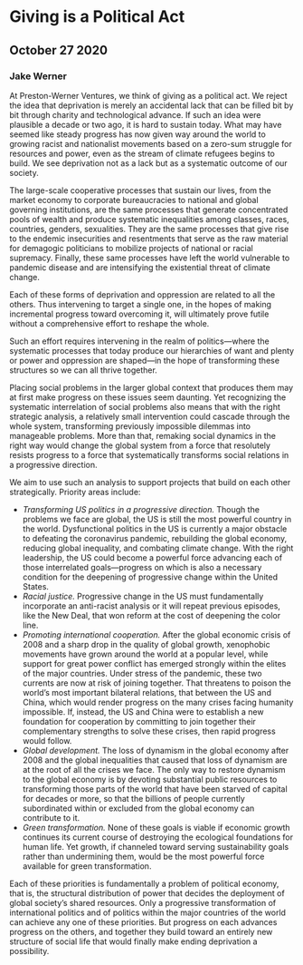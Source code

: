 # Giving is a Political Act
## October 27 2020
### Jake Werner

At Preston-Werner Ventures, we think of giving as a political act. We reject the idea that deprivation is merely an accidental lack that can be filled bit by bit through charity and technological advance. If such an idea were plausible a decade or two ago, it is hard to sustain today. What may have seemed like steady progress has now given way around the world to growing racist and nationalist movements based on a zero-sum struggle for resources and power, even as the stream of climate refugees begins to build. We see deprivation not as a lack but as a systematic outcome of our society.

The large-scale cooperative processes that sustain our lives, from the market economy to corporate bureaucracies to national and global governing institutions, are the same processes that generate concentrated pools of wealth and produce systematic inequalities among classes, races, countries, genders, sexualities. They are the same processes that give rise to the endemic insecurities and resentments that serve as the raw material for demagogic politicians to mobilize projects of national or racial supremacy. Finally, these same processes have left the world vulnerable to pandemic disease and are intensifying the existential threat of climate change.

Each of these forms of deprivation and oppression are related to all the others. Thus intervening to target a single one, in the hopes of making incremental progress toward overcoming it, will ultimately prove futile without a comprehensive effort to reshape the whole.

Such an effort requires intervening in the realm of politics—where the systematic processes that today produce our hierarchies of want and plenty or power and oppression are shaped—in the hope of transforming these structures so we can all thrive together.

Placing social problems in the larger global context that produces them may at first make progress on these issues seem daunting. Yet recognizing the systematic interrelation of social problems also means that with the right strategic analysis, a relatively small intervention could cascade through the whole system, transforming previously impossible dilemmas into manageable problems. More than that, remaking social dynamics in the right way would change the global system from a force that resolutely resists progress to a force that systematically transforms social relations in a progressive direction.

We aim to use such an analysis to support projects that build on each other strategically. Priority areas include:

* *Transforming US politics in a progressive direction.* Though the problems we face are global, the US is still the most powerful country in the world. Dysfunctional politics in the US is currently a major obstacle to defeating the coronavirus pandemic, rebuilding the global economy, reducing global inequality, and combating climate change. With the right leadership, the US could become a powerful force advancing each of those interrelated goals—progress on which is also a necessary condition for the deepening of progressive change within the United States.
* *Racial justice.* Progressive change in the US must fundamentally incorporate an anti-racist analysis or it will repeat previous episodes, like the New Deal, that won reform at the cost of deepening the color line.
* *Promoting international cooperation.* After the global economic crisis of 2008 and a sharp drop in the quality of global growth, xenophobic movements have grown around the world at a popular level, while support for great power conflict has emerged strongly within the elites of the major countries. Under stress of the pandemic, these two currents are now at risk of joining together. That threatens to poison the world’s most important bilateral relations, that between the US and China, which would render progress on the many crises facing humanity impossible. If, instead, the US and China were to establish a new foundation for cooperation by committing to join together their complementary strengths to solve these crises, then rapid progress would follow.
* *Global development.* The loss of dynamism in the global economy after 2008 and the global inequalities that caused that loss of dynamism are at the root of all the crises we face. The only way to restore dynamism to the global economy is by devoting substantial public resources to transforming those parts of the world that have been starved of capital for decades or more, so that the billions of people currently subordinated within or excluded from the global economy can contribute to it.
* *Green transformation.* None of these goals is viable if economic growth continues its current course of destroying the ecological foundations for human life. Yet growth, if channeled toward serving sustainability goals rather than undermining them, would be the most powerful force available for green transformation.

Each of these priorities is fundamentally a problem of political economy, that is, the structural distribution of power that decides the deployment of global society’s shared resources. Only a progressive transformation of international politics and of politics within the major countries of the world can achieve any one of these priorities. But progress on each advances progress on the others, and together they build toward an entirely new structure of social life that would finally make ending deprivation a possibility.
